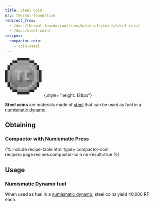 ```yaml
---
title: Steel Coin
nav: thermal-foundation
redirect_from:
  - /docs/thermal-foundation/items/materials/coins/steel-coin/
  - /docs/steel-coin/
recipes:
  compactor-coin:
    - coin-steel
---
```


![Steel coin](/assets/images/thermal-foundation/coin-steel.png){:style="height: 128px"}


**Steel coins** are materials made of [steel](/docs/thermal-foundation/steel-ingot/) that can be
used as fuel in a [numismatic dynamo](/docs/thermal-expansion/numismatic-dynamo/).


Obtaining
---------

### Compactor with Numismatic Press
{% include recipe-table.html type='compactor-coin' recipes=page.recipes.compactor-coin no-result=true %}


Usage
-----

### Numismatic Dynamo fuel
When used as fuel in a [numismatic dynamo](/docs/thermal-expansion/numismatic-dynamo/), steel
coins yield 40,000 RF each.
